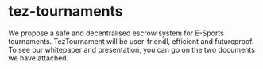 # tez-tournaments
We propose a safe and decentralised escrow system for E-Sports tournaments. TezTournament will be user-friendl, efficient and futureproof.
To see our whitepaper and presentation, you can go on the two documents we have attached.
